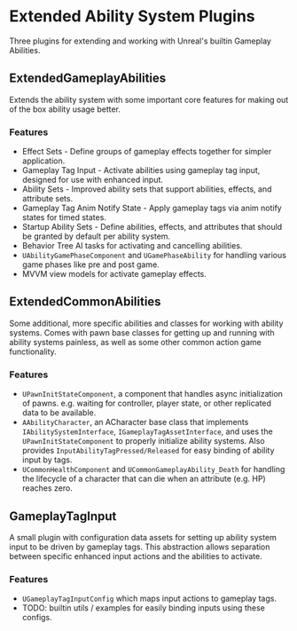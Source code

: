 # Extended Ability System Plugins

Three plugins for extending and working with Unreal's builtin Gameplay Abilities.


## ExtendedGameplayAbilities

Extends the ability system with some important core features for making out of the box ability usage better.

### Features

- Effect Sets - Define groups of gameplay effects together for simpler application.
- Gameplay Tag Input - Activate abilities using gameplay tag input, designed for use with enhanced input.
- Ability Sets - Improved ability sets that support abilities, effects, and attribute sets.
- Gameplay Tag Anim Notify State - Apply gameplay tags via anim notify states for timed states.
- Startup Ability Sets - Define abilities, effects, and attributes that should be granted by default per ability system.
- Behavior Tree AI tasks for activating and cancelling abilities.
- `UAbilityGamePhaseComponent` and `UGamePhaseAbility` for handling various game phases like pre and post game.
- MVVM view models for activate gameplay effects.


## ExtendedCommonAbilities

Some additional, more specific abilities and classes for working with ability systems. Comes with pawn base classes for
getting up and running with ability systems painless, as well as some other common action game functionality.

### Features

- `UPawnInitStateComponent`, a component that handles async initialization of pawns. e.g. waiting for controller,
    player state, or other replicated data to be available.
- `AAbilityCharacter`, an ACharacter base class that implements `IAbilitySystemInterface`, `IGameplayTagAssetInterface`,
    and uses the `UPawnInitStateComponent` to properly initialize ability systems. Also provides
    `InputAbilityTagPressed/Released` for easy binding of ability input by tags.
- `UCommonHealthComponent` and `UCommonGameplayAbility_Death` for handling the lifecycle of a character that can
    die when an attribute (e.g. HP) reaches zero.


## GameplayTagInput

A small plugin with configuration data assets for setting up ability system input to be driven by gameplay tags.
This abstraction allows separation between specific enhanced input actions and the abilities to activate.

### Features

- `UGameplayTagInputConfig` which maps input actions to gameplay tags.
- TODO: builtin utils / examples for easily binding inputs using these configs.
